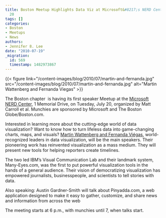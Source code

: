 ```yaml
---
title: Boston Meetup Highlights Data Viz at Microsoft&#8217;s NERD Center on July
  20
tags: []
categories:
- Boston
- Meetups
- News
authors:
- Jennifer 8. Lee
date: "2010-07-19"
_migration:
  id: 569
  timestamp: 1482973867
---
```


{{< figure link="/content-images/blog/2010/07/martin-and-fernanda.jpg" src="/content-images/blog/2010/07/martin-and-fernanda.jpg" alt="Martin Wattenberg and Fernanda Viegas" >}}

The Boston chapter  is having its first speaker Meetup at the [Microsoft NERD Center][1], 1 Memorial Drive, on Tuesday, July 20, organized by Matt Carroll et al. Munchies are sponsored by Microsoft and The Boston Globe/Boston.com.

Interested in learning more about the cutting-edge world of data visualization? Want to know how to turn lifeless data into game-changing charts, maps, and visuals? [Martin Wattenberg and Fernanda Viégas][2], world-recognized leaders in data visualization, will be the main speakers. Their pioneering work has reinvented visualization as a mass medium. They will present new tools for helping reporters create timelines.

The two led IBM&#8217;s Visual Communication Lab and their landmark system, Many-Eyes.com, was the first to put powerful visualization tools in the hands of a general audience. Their vision of democratizing visualization has empowered journalists, businesspeople, and scientists to tell stories with data.

Also speaking: Austin Gardner-Smith will talk about Pinyadda.com, a web application designed to make it easy to gather, customize, and share news and information from across the web

The meeting starts at 6 p.m., with munchies until 7, when talks start.

 [1]: http://www.meetup.com/hackshackersboston/venue/1310147/?eventId=13946817&popup=true
 [2]: http://hint.fm/